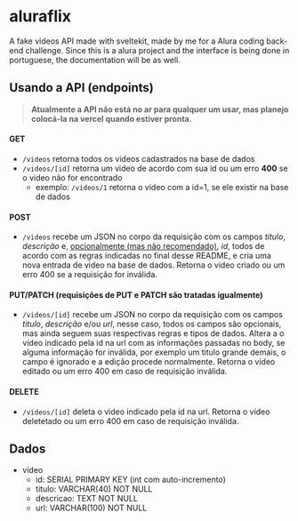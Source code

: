 # aluraflix

A fake videos API made with sveltekit, made by me for a Alura coding back-end challenge. 
Since this is a alura project and the interface is being done in portuguese, the documentation will be as well.

## Usando a API (endpoints)

> **Atualmente a API não está no ar para qualquer um usar, mas planejo colocá-la na vercel quando estiver pronta.**

#### GET
  - `/videos` retorna todos os videos cadastrados na base de dados
  - `/videos/[id]` retorna um video de acordo com sua id ou um erro **400** se o video não for encontrado
    - exemplo: `/videos/1` retorna o video com a id=1, se ele existir na base de dados
    
#### POST
  - `/videos` recebe um JSON no corpo da requisição com os campos *titulo*, *descrição* e, <ins>opcionalmente (mas não recomendado)</ins>, *id*, todos de acordo com as regras indicadas no final desse README, e cria uma nova entrada de video na base de dados. Retorna o video criado ou um erro 400 se a requisição for inválida.
  
#### PUT/PATCH (requisições de PUT e PATCH são tratadas igualmente)
  - `/videos/[id]` recebe um JSON no corpo da requisição com os campos *titulo*, *descrição*  e/ou *url*, nesse caso, todos os campos são opcionais, mas ainda seguem suas respectivas regras e tipos de dados. Altera a o vídeo indicado pela id na url com as informações passadas no body, se alguma informação for inválida, por exemplo um titulo grande demais, o campo é ignorado e a edição procede normalmente. Retorna o video editado ou um erro 400 em caso de requisição inválida.
  
 #### DELETE
  - `/videos/[id]` deleta o video indicado pela id na url. Retorna o vídeo deletetado ou um erro 400 em caso de requisição inválida.
  
## Dados

* video
  * id: SERIAL PRIMARY KEY (int com auto-incremento)
  * titulo: VARCHAR(40) NOT NULL
  * descricao: TEXT NOT NULL
  * url: VARCHAR(100) NOT NULL
